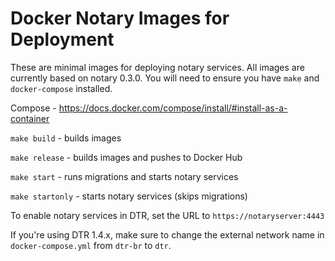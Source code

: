 Docker Notary Images for Deployment
===================================

These are minimal images for deploying notary services.  All images are currently based on notary 0.3.0.  You will need to ensure you have `make` and `docker-compose` installed.

Compose - https://docs.docker.com/compose/install/#install-as-a-container

`make build` - builds images

`make release` - builds images and pushes to Docker Hub

`make start` - runs migrations and starts notary services

`make startonly` - starts notary services (skips migrations)

To enable notary services in DTR, set the URL to `https://notaryserver:4443`

If you're using DTR 1.4.x, make sure to change the external network name in `docker-compose.yml` from `dtr-br` to `dtr`.
